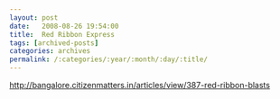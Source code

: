 ```yaml
---
layout: post
date:	2008-08-26 19:54:00
title:  Red Ribbon Express
tags: [archived-posts]
categories: archives
permalink: /:categories/:year/:month/:day/:title/
---
```

http://bangalore.citizenmatters.in/articles/view/387-red-ribbon-blasts
